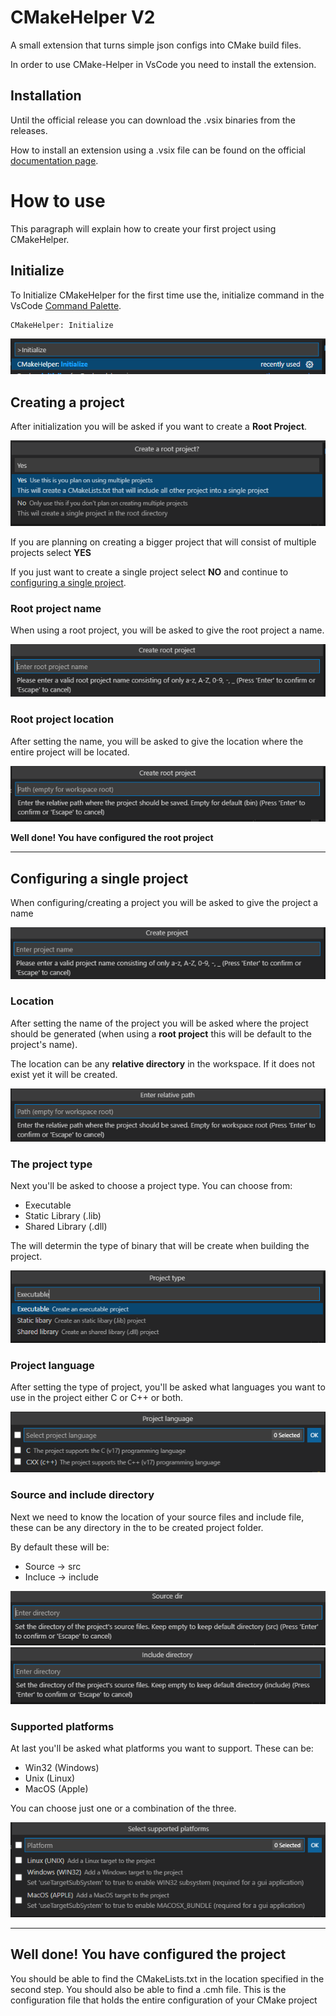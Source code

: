 # CMakeHelper V2

A small extension that turns simple json configs into CMake build files.

In order to use CMake-Helper in VsCode you need to install the extension.

## Installation

Until the official release you can download the .vsix binaries from the releases.

How to install an extension using a .vsix file can be found on the official [documentation page](https://code.visualstudio.com/docs/editor/extension-marketplace#_install-from-a-vsix).

# How to use

This paragraph will explain how to create your first project using CMakeHelper.

## Initialize

To Initialize CMakeHelper for the first time use the, initialize command in the VsCode [Command Palette](https://code.visualstudio.com/docs/getstarted/userinterface#_command-palette).

```
CMakeHelper: Initialize
```

![CMakeHelper-Initialize](docs/images/cmh-initialize.png)

## Creating a project
After initialization you will be asked if you want to create a **Root Project**.

![CMakeHelper-CreateRoot](docs/images/cmh-create-root-project.png)

If you are planning on creating a bigger project that will consist of multiple projects select **YES**

If you just want to create a single project select **NO** and continue to [configuring a single project](#configuring-a-single-project).


### Root project name

When using a root project, you will be asked to give the root project a name.

![CMakeHelper-RootName](docs/images/cmh-root-project-name.png)

### Root project location

After setting the name, you will be asked to give the location where the entire project will be located.

![CMakeHelper-RootLocation](docs/images/cmh-root-project-location.png)

**Well done! You have configured the root project**

---

## Configuring a single project

When configuring/creating a project you will be asked to give the project a name

![CMakeHelper-ProjectName](docs/images/cmh-project-name.png)

### Location

After setting the name of the project you will be asked where the project should be generated (when using a **root project** this will be default to the project's name).

The location can be any **relative directory** in the workspace. If it does not exist yet it will be created.

![CMakeHelper-ProjectName](docs/images/cmh-project-location.png)

### The project type

Next you'll be asked to choose a project type. You can choose from:
 - Executable
 - Static Library (.lib)
 - Shared Library (.dll)

The will determin the type of binary that will be create when building the project.

![CMakeHelper-ProjectName](docs/images/cmh-project-type.png)

### Project language

After setting the type of project, you'll be asked what languages you want to use in the project either C or C++ or both.

![CMakeHelper-ProjectName](docs/images/cmh-project-language.png)

### Source and include directory

Next we need to know the location of your source files and include file, these can be any directory in the to be created project folder.

By default these will be:
 - Source -> src
 - Incluce -> include

![CMakeHelper-ProjectName](docs/images/cmh-project-src-location.png)
![CMakeHelper-ProjectName](docs/images/cmh-project-include-location.png)

### Supported platforms

At last you'll be asked what platforms you want to support. These can be:
 - Win32 (Windows)
 - Unix (Linux)
 - MacOS (Apple)

You can choose just one or a combination of the three.

![CMakeHelper-ProjectName](docs/images/cmh-project-supported-platforms.png)

---

**Well done! You have configured the project**
---
You should be able to find the CMakeLists.txt in the location specified in the second step. You should also be able to find a .cmh file. This is the configuration file that holds the entire configuration of your CMake project
